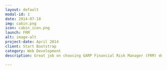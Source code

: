 ```yaml
---
layout: default
modal-id: 1
date: 2014-07-18
img: cabin.png
icon: cabin_icon.png
launch: FRM
alt: image-alt
project-date: April 2014
client: Start Bootstrap
category: Web Development
description: Great job on choosing GARP Financial Risk Manager (FRM) designation as you advance your career. In FRM Level I, we will be learning Foundations of Risk Management, Quantitative Analysis, Financial Markets and Products, and Valuation and Risk Models. Excited? Let's get started!

---
```

